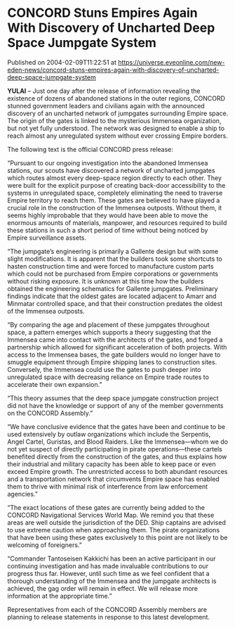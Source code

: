 # CONCORD Stuns Empires Again With Discovery of Uncharted Deep Space Jumpgate System
Published on 2004-02-09T11:22:51 at https://universe.eveonline.com/new-eden-news/concord-stuns-empires-again-with-discovery-of-uncharted-deep-space-jumpgate-system

**YULAI** – Just one day after the release of information revealing the existence of dozens of abandoned stations in the outer regions, CONCORD stunned government leaders and civilians again with the announced discovery of an uncharted network of jumpgates surrounding Empire space. The origin of the gates is linked to the mysterious Immensea organization, but not yet fully understood. The network was designed to enable a ship to reach almost any unregulated system without ever crossing Empire borders.   
  
The following text is the official CONCORD press release:   
  
“Pursuant to our ongoing investigation into the abandoned Immensea stations, our scouts have discovered a network of uncharted jumpgates which routes almost every deep-space region directly to each other. They were built for the explicit purpose of creating back-door accessibility to the systems in unregulated space, completely eliminating the need to traverse Empire territory to reach them. These gates are believed to have played a crucial role in the construction of the Immensea outposts. Without them, it seems highly improbable that they would have been able to move the enormous amounts of materials, manpower, and resources required to build these stations in such a short period of time without being noticed by Empire surveillance assets.   
  
“The jumpgate’s engineering is primarily a Gallente design but with some slight modifications. It is apparent that the builders took some shortcuts to hasten construction time and were forced to manufacture custom parts which could not be purchased from Empire corporations or governments without risking exposure. It is unknown at this time how the builders obtained the engineering schematics for Gallente jumpgates. Preliminary findings indicate that the oldest gates are located adjacent to Amarr and Minmatar controlled space, and that their construction predates the oldest of the Immensea outposts.   
  
“By comparing the age and placement of these jumpgates throughout space, a pattern emerges which supports a theory suggesting that the Immensea came into contact with the architects of the gates, and forged a partnership which allowed for significant acceleration of both projects. With access to the Immensea bases, the gate builders would no longer have to smuggle equipment through Empire shipping lanes to construction sites. Conversely, the Immensea could use the gates to push deeper into unregulated space with decreasing reliance on Empire trade routes to accelerate their own expansion.”   
  
“This theory assumes that the deep space jumpgate construction project did not have the knowledge or support of any of the member governments on the CONCORD Assembly.”   
  
“We have conclusive evidence that the gates have been and continue to be used extensively by outlaw organizations which include the Serpentis, Angel Cartel, Guristas, and Blood Raiders. Like the Immensea—whom we do not yet suspect of directly participating in pirate operations—these cartels benefited directly from the construction of the gates, and thus explains how their industrial and military capacity has been able to keep pace or even exceed Empire growth. The unrestricted access to both abundant resources and a transportation network that circumvents Empire space has enabled them to thrive with minimal risk of interference from law enforcement agencies.”   
  
“The exact locations of these gates are currently being added to the CONCORD Navigational Services World Map. We remind you that these areas are well outside the jurisdiction of the DED. Ship captains are advised to use extreme caution when approaching them. The pirate organizations that have been using these gates exclusively to this point are not likely to be welcoming of foreigners.”   
  
“Commander Tantoseisen Kakkichi has been an active participant in our continuing investigation and has made invaluable contributions to our progress thus far. However, until such time as we feel confident that a thorough understanding of the Immensea and the jumpgate architects is achieved, the gag order will remain in effect. We will release more information at the appropriate time.”   
  
Representatives from each of the CONCORD Assembly members are planning to release statements in response to this latest development.
